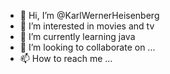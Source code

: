 - 👋 Hi, I’m @KarlWernerHeisenberg
- 👀 I’m interested in movies and tv
- 🌱 I’m currently learning java
- 💞️ I’m looking to collaborate on ...
- 📫 How to reach me ...

<!---
KarlWernerHeisenberg/KarlWernerHeisenberg is a ✨ special ✨ repository because its `README.md` (this file) appears on your GitHub profile.
You can click the Preview link to take a look at your changes.
--->
